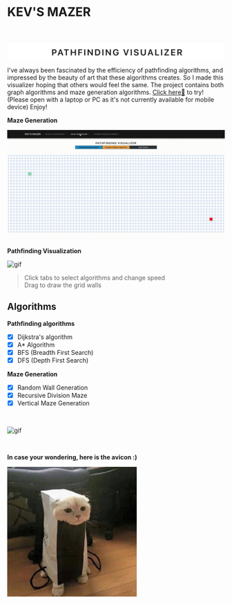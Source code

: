 # KEV'S MAZER

<br>

![Title](/img/title.png)

I've always been fascinated by the efficiency of pathfinding algorithms, and impressed by the beauty of art that these algorithms creates. So I made this visualizer hoping that others would feel the same. The project contains both graph algorithms and maze generation algorithms. [Click here🚀](https://kevingao25.github.io/Pathfinding-Visualizer/) to try! (Please open with a laptop or PC as it's not currently available for mobile device) Enjoy!

**Maze Generation**

![gif](/img/maze.gif)

**Pathfinding Visualization**

![gif](/img/pathfinding.gif)


> Click tabs to select algorithms and change speed <br>
> Drag to draw the grid walls <br>

## Algorithms 

**Pathfinding algorithms**
- [x] Dijkstra's algorithm
- [x] A* Algorithm
- [x] BFS (Breadth First Search)
- [x] DFS (Depth First Search) 

**Maze Generation**
- [x] Random Wall Generation
- [x] Recursive Division Maze
- [x] Vertical Maze Generation

<br>


![gif](/img/Pathfinding-Visualizer-Grand.gif) 

<br>

**In case your wondering, here is the avicon :)**

<img style="width: 300px; height: 300px;" src="/img/avicon.jpg" />
